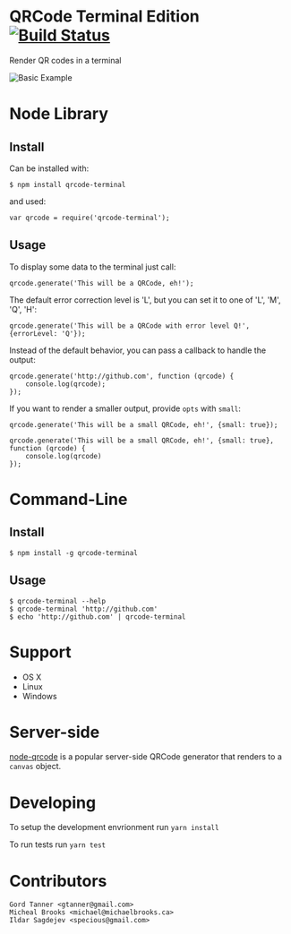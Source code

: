 # QRCode Terminal Edition [![Build Status][travis-ci-img]][travis-ci-url]

Render QR codes in a terminal

![Basic Example][basic-example-img]

# Node Library

## Install

Can be installed with:

    $ npm install qrcode-terminal

and used:

    var qrcode = require('qrcode-terminal');

## Usage

To display some data to the terminal just call:

    qrcode.generate('This will be a QRCode, eh!');

The default error correction level is 'L', but you can set it to one of 'L', 'M', 'Q', 'H':

    qrcode.generate('This will be a QRCode with error level Q!', {errorLevel: 'Q'});

Instead of the default behavior, you can pass a callback to handle the output:

    qrcode.generate('http://github.com', function (qrcode) {
        console.log(qrcode);
    });

If you want to render a smaller output, provide `opts` with `small`:

    qrcode.generate('This will be a small QRCode, eh!', {small: true});

    qrcode.generate('This will be a small QRCode, eh!', {small: true}, function (qrcode) {
        console.log(qrcode)
    });

# Command-Line

## Install

    $ npm install -g qrcode-terminal

## Usage

    $ qrcode-terminal --help
    $ qrcode-terminal 'http://github.com'
    $ echo 'http://github.com' | qrcode-terminal

# Support

- OS X
- Linux
- Windows

# Server-side

[node-qrcode][node-qrcode-url] is a popular server-side QRCode generator that
renders to a `canvas` object.

# Developing

To setup the development envrionment run `yarn install`

To run tests run `yarn test`

# Contributors

    Gord Tanner <gtanner@gmail.com>
    Micheal Brooks <michael@michaelbrooks.ca>
    Ildar Sagdejev <specious@gmail.com>

[travis-ci-img]: https://travis-ci.org/gtanner/qrcode-terminal.png
[travis-ci-url]: https://travis-ci.org/gtanner/qrcode-terminal
[basic-example-img]: https://raw.github.com/gtanner/qrcode-terminal/master/example/basic.png
[node-qrcode-url]: https://github.com/soldair/node-qrcode

